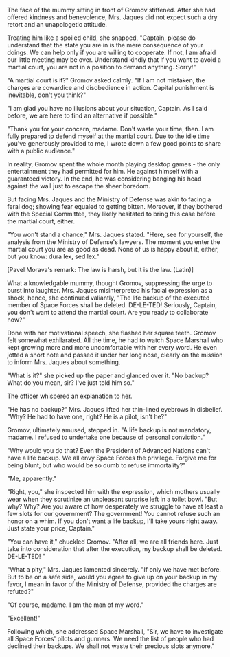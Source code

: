 The face of the mummy sitting in front of Gromov stiffened. After she had offered kindness and benevolence, Mrs. Jaques did not expect such a dry retort and an unapologetic attitude.

Treating him like a spoiled child, she snapped, "Captain, please do understand that the state you are in is the mere consequence of your doings. We can help only if you are willing to cooperate. If not, I am afraid our little meeting may be over. Understand kindly that if you want to avoid a martial court, you are not in a position to demand anything. Sorry!"

"A martial court is it?" Gromov asked calmly. "If I am not mistaken, the charges are cowardice and disobedience in action. Capital punishment is inevitable, don't you think?"

"I am glad you have no illusions about your situation, Captain. As I said before, we are here to find an alternative if possible."

"Thank you for your concern, madame. Don't waste your time, then. I am fully prepared to defend myself at the martial court. Due to the idle time you've generously provided to me, I wrote down a few good points to share with a public audience."

In reality, Gromov spent the whole month playing desktop games - the only entertainment they had permitted for him. He against himself with a guaranteed victory. In the end, he was considering banging his head against the wall just to escape the sheer boredom.

But facing Mrs. Jaques and the Ministry of Defense was akin to facing a feral dog; showing fear equaled to getting bitten. Moreover, if they bothered with the Special Committee, they likely hesitated to bring this case before the martial court, either.

"You won't stand a chance," Mrs. Jaques stated. "Here, see for yourself, the analysis from the Ministry of Defense's lawyers. The moment you enter the martial court you are as good as dead. None of us is happy about it, either, but you know: dura lex, sed lex."

[Pavel Morava's remark: The law is harsh, but it is the law. (Latin)]

What a knowledgable mummy, thought Gromov, suppressing the urge to burst into laughter. Mrs. Jaques misinterpreted his facial expression as a shock, hence, she continued valiantly, "The life backup of the executed member of Space Forces shall be deleted. DE-LE-TED! Seriously, Captain, you don't want to attend the martial court. Are you ready to collaborate now?"

Done with her motivational speech, she flashed her square teeth. Gromov felt somewhat exhilarated. All the time, he had to watch Space Marshall who kept growing more and more uncomfortable with her every word. He even jotted a short note and passed it under her long nose, clearly on the mission to inform Mrs. Jaques about something.

"What is it?" she picked up the paper and glanced over it. "No backup? What do you mean, sir? I've just told him so."

The officer whispered an explanation to her.

"He has no backup?" Mrs. Jaques lifted her thin-lined eyebrows in disbelief. "Why? He had to have one, right? He is a pilot, isn't he?"

Gromov, ultimately amused, stepped in. "A life backup is not mandatory, madame. I refused to undertake one because of personal conviction."

"Why would you do that? Even the President of Advanced Nations can't have a life backup. We all envy Space Forces the privilege. Forgive me for being blunt, but who would be so dumb to refuse immortality?"

"Me, apparently."

"Right, you," she inspected him with the expression, which mothers usually wear when they scrutinize an unpleasant surprise left in a toilet bowl. "But why? Why? Are you aware of how desperately we struggle to have at least a few slots for our government? The government! You cannot refuse such an honor on a whim. If you don't want a life backup, I'll take yours right away. Just state your price, Captain."

"You can have it," chuckled Gromov. "After all, we are all friends here. Just take into consideration that after the execution, my backup shall be deleted. DE-LE-TED! "

"What a pity," Mrs. Jaques lamented sincerely. "If only we have met before. But to be on a safe side, would you agree to give up on your backup in my favor, I mean in favor of the Ministry of Defense, provided the charges are refuted?"

"Of course, madame. I am the man of my word."

"Excellent!"

Following which, she addressed Space Marshall, "Sir, we have to investigate all Space Forces' pilots and gunners. We need the list of people who had declined their backups. We shall not waste their precious slots anymore."





